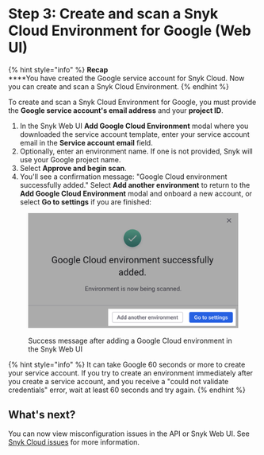 # Step 3: Create and scan a Snyk Cloud Environment for Google (Web UI)

{% hint style="info" %}
**Recap**\
****You have created the Google service account for Snyk Cloud. Now you can create and scan a Snyk Cloud Environment.
{% endhint %}

To create and scan a Snyk Cloud Environment for Google, you must provide the **Google service account's email address** and your **project ID**.

1. In the Snyk Web UI **Add Google Cloud Environment** modal where you downloaded the service account template, enter your service account email in the **Service account email** field.
2. Optionally, enter an environment name. If one is not provided, Snyk will use your Google project name.
3. Select **Approve and begin scan**.
4. You'll see a confirmation message: "Google Cloud environment successfully added." Select **Add another environment** to return to the **Add Google Cloud Environment** modal and onboard a new account, or select **Go to settings** if you are finished:

<figure><img src="../../../../.gitbook/assets/snyk-cloud-onboard-google-ui-success.png" alt="Success message after adding a Google Cloud environment in the Snyk Web UI"><figcaption><p>Success message after adding a Google Cloud environment in the Snyk Web UI</p></figcaption></figure>

{% hint style="info" %}
It can take Google 60 seconds or more to create your service account. If you try to create an environment immediately after you create a service account, and you receive a "could not validate credentials" error, wait at least 60 seconds and try again.
{% endhint %}

## What's next?

You can now view misconfiguration issues in the API or Snyk Web UI. See [Snyk Cloud issues](../../snyk-cloud-issues/) for more information.
